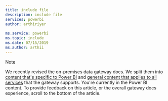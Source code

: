 ```yaml
---
title: include file
description: include file
services: powerbi
author: arthiriyer
 
ms.service: powerbi
ms.topic: include
ms.date: 07/15/2019
ms.author: arthii
---
```


> [!NOTE]
> We recently revised the on-premises data gateway docs. We split them into [content that's specific to Power BI](/power-bi/service-gateway-onprem) and [general content that applies to all services](/data-integration/gateway/service-gateway-onprem) that the gateway supports. You're currently in the Power BI content. To provide feedback on this article, or the overall gateway docs experience, scroll to the bottom of the article.